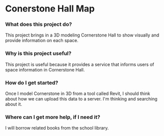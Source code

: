 # Conerstone Hall Map

### What does this project do?
This project brings in a 3D modeling Cornerstone Hall to show visually and provide information on each space.

### Why is this project useful?
This project is useful because it provides a service that informs users of space information in Cornerstone Hall.

### How do I get started?
Once I model Cornerstone in 3D from a tool called Revit, I should think about how we can upload this data to a server. I'm thinking and searching about it.

### Where can I get more help, if I need it?
I will borrow related books from the school library.
